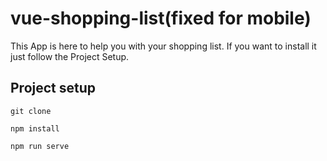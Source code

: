 # vue-shopping-list(fixed for mobile)

This App is here to help you with your shopping list.
If you want to install it just follow the Project Setup.

## Project setup
```
git clone
```

```
npm install
```

```
npm run serve
```